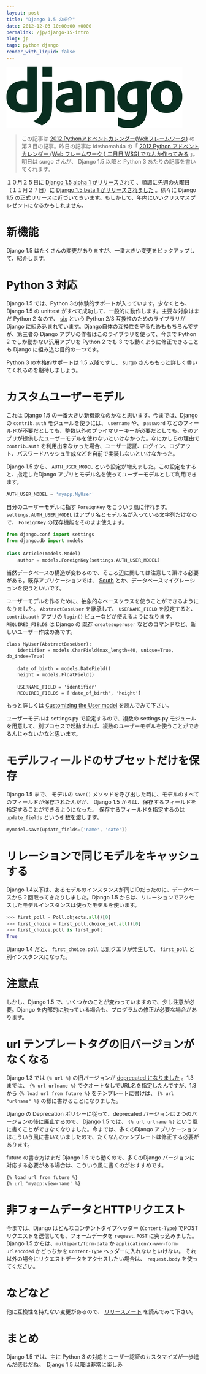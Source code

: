 ```yaml
---
layout: post
title: "Django 1.5 の紹介"
date: 2012-12-03 10:00:00 +0000
permalink: /jp/django-15-intro
blog: jp
tags: python django
render_with_liquid: false
---
```


![image](/assets/images/django/django-logo-positive_medium.png)

> この記事は [2012
> Pythonアドベントカレンダー(Webフレームワーク)](http://connpass.com/event/1439/)
> の第３目の記事。昨日の記事は id:shomah4a の「 [2012 Python アドベントカレンダー (Web フレームワーク ) 二日目
> WSGI でなんか作ってみる](http://d.hatena.ne.jp/shomah4a/20121202) 」。明日は surgo
> さんが、 Django 1.5 以降と Python 3 あたりの記事を書いてくれます。

１０月２５日に [Django 1.5 alpha 1
がリリースされて](https://www.djangoproject.com/weblog/2012/oct/25/15-alpha-1/)
、順調に先週の火曜日（１１月２７日）に [Django 1.5 beta 1
がリリースされました](https://www.djangoproject.com/weblog/2012/nov/27/15-beta-1/)
。徐々に Django 1.5 の正式リリースに近づいてきいます。もしかして、年内にいいクリスマスプレゼントになるかもしれません。

# 新機能

Django 1.5 はたくさんの変更がありますが、一番大きい変更をピックアップして、紹介します。

# Python 3 対応

Django 1.5 では、Python 3の体験的サポートが入っています。少なくとも、Django 1.5 の unittest
がすべて成功して、一般的に動作します。主要な対象はまだ Python 2 なので、
[six](http://packages.python.org/six/) という Python 2/3 互換性のためのライブラリが
Django に組み込まれています。Django自体の互換性を守るためももちろんですが、第三者の Django
アプリの作者はこのライブラリを使って、今まで Python 2
でしか動かない汎用アプリを Python 2 でも 3 でも動くように修正できることも Django
に組み込む目的の一つです。

Python 3 の本格的サポートは 1.5 以降ですし、 surgo さんももっと詳しく書いてくれるのを期待しましょう。

# カスタムユーザーモデル

これは Django 1.5 の一番大きい新機能なのかなと思います。今までは、Django の `contrib.auth`
モジュールを使うには、 `username` や、 `password`
などのフィールドが不要だとしても、整数以外のプライマリーキーが必要だとしても、そのアプリが提供したユーザーモデルを使わないといけなかった。なにかしらの理由で
`contrib.auth`
を利用出来なかった場合、ユーザー認証、ログイン、ログアウト、パスワードハッシュ生成などを自前で実装しないといけなかった。

Django 1.5 から、 `AUTH_USER_MODEL` という設定が増えました。この設定をすると、指定したDjango
アプリとモデル名を使ってユーザーモデルとして利用できます。

```python
AUTH_USER_MODEL = 'myapp.MyUser'
```

自分のユーザーモデルに指す `ForeignKey` をこういう風に作れます。 `settings.AUTH_USER_MODEL`
はアプリ名とモデル名が入っている文字列だけなので、 `ForeignKey` の既存機能をそのまま使えます。

```python
from django.conf import settings
from django.db import models

class Article(models.Model)
    author = models.ForeignKey(settings.AUTH_USER_MODEL)
```

当然データベースの構造が変わるので、そころ辺に関しては注意して頂ける必要がある。既存アプリケーションでは、
[South](http://south.aeracode.org/) とか、データベースマイグレーションを使うといいです。

ユーザーモデルを作るために、抽象的なベースクラスを使うことができるようになりました。 `AbstractBaseUser` を継承して、
`USERNAME_FIELD` を設定すると、 `contrib.auth` アプリの `login()` ビューなどが使えるようになります。
`REQUIRED_FIELDS` は Django の 既存 `createsuperuser`
などのコマンドなど、新しいユーザー作成の為です。

    class MyUser(AbstractBaseUser):
        identifier = models.CharField(max_length=40, unique=True, db_index=True)

        date_of_birth = models.DateField()
        height = models.FloatField()

        USERNAME_FIELD = 'identifier'
        REQUIRED_FIELDS = ['date_of_birth', 'height']

もっと詳しくは [Customizing the User
model](https://docs.djangoproject.com/en/dev/topics/auth/#customizing-the-user-model)
を読んでみて下さい。

ユーザーモデルは settings.py で設定するので、複数の settings.py
モジュールを用意して、別プロセスで起動すれば、複数のユーザーモデルを使うことができるんじゃないかなと思います。

# モデルフィールドのサブセットだけを保存

Django 1.5 まで、 モデルの `save()` メソッドを呼び出した時に、モデルのすべてのフィールドが保存されたんだが、 Django
1.5 からは、保存するフィールドを指定することができるようになった。 保存するフィールドを指定するのは `update_fields`
という引数を渡します。

```python
mymodel.save(update_fields=['name', 'date'])
```

# リレーションで同じモデルをキャッシュする

Django 1.4以下は、あるモデルのインスタンスが同じIDだったのに、データベースから２回取ってきたりしました。Django 1.5
からは、リレーションでアクセスしたモデルインスタンスは使ったモデルを使います。

```python
>>> first_poll = Poll.objects.all()[0]
>>> first_choice = first_poll.choice_set.all()[0]
>>> first_choice.poll is first_poll
True
```

Django 1.4 だと、 `first_choice.poll` は別クエリが発生して、 `first_poll`
と別インスタンスになった。

# 注意点

しかし、Django 1.5 で、いくつかのことが変わっていますので、少し注意が必要。Django
を内部的に触っている場合も、プログラムの修正が必要な場合があります。

# url テンプレートタグの旧バージョンがなくなる

Django 1.3 では `{% url %}` の旧バージョンが [deprecated
になりました](https://docs.djangoproject.com/en/1.3/ref/templates/builtins/#url)
。1.3 までは、 `{% url urlname %}` でクオートなしでURL名を指定したんですが、1.3 から `{% load url
from future %}` をテンプレートに書けば、 `{% url "urlname" %}` の様に書けることになりました。

Django の Deprecation ポリシーに従って、deprecated バージョンは２つのバージョンの後に廃止するので、 Django
1.5 では、 `{% url urlname %}` という風に書くことができなくなりました。今までは、多くのDjango
アプリケーションはこういう風に書いていましたので、たくなんのテンプレートは修正する必要があります。

future の書き方はまだ Django 1.5 でも動くので、多くのDjango
バージョンに対応する必要がある場合は、こういう風に書くのがおすすめです。

```html+django
{% load url from future %}
{% url 'myapp:view-name' %}
```

# 非フォームデータとHTTPリクエスト

今までは、Django はどんなコンテントタイプヘッダー (`Content-Type`) でPOSTリクエストを送信しても、フォームデータを
`request.POST` に突っ込みました。Django 1.5 からは、`multipart/form-data` か
`application/x-www-form-urlencoded` かどっちかを `Content-Type`
ヘッダーに入れないといけない。
それ以外の場合にリクエストデータをアクセスしたい場合は、
`request.body` を使ってください。

# などなど

他に互換性を持たない変更があるので、
[リリースノート](https://docs.djangoproject.com/en/dev/releases/1.5-beta-1/#backwards-incompatible-changes-in-1-5)
を読んでみて下さい。

# まとめ

Django 1.5 では、主に Python 3 の対応とユーザー認証のカスタマイズが一歩進んだ感じだね。　Django 1.5
以降は非常に楽しみ
